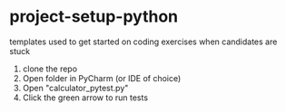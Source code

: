 # project-setup-python

templates used to get started on coding exercises when candidates are stuck

1. clone the repo
2. Open folder in PyCharm (or IDE of choice) 
3. Open "calculator_pytest.py"
4. Click the green arrow to run tests